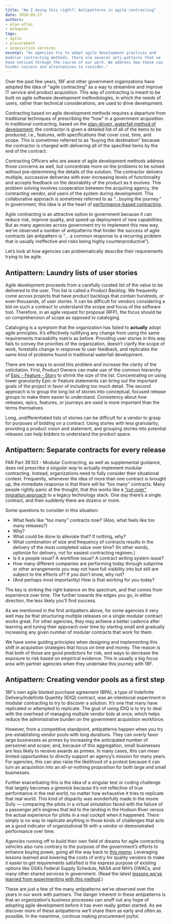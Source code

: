```yaml
---
title: "Am I doing this right?: Antipatterns in agile contracting"
date: 2018-09-27
authors:
- alan-atlas
- mchopson
tags:
- agile
- procurement
- acquisition services
excerpt: "As agencies try to adopt agile development practices and
modular contracting methods, there are several anti-patterns that we
have noticed through the course of our work. We address how these can
hinder success and alternatives to consider."
---
```


Over the past few years, 18F and other government organizations have
adopted the idea of “agile contracting” as a way to streamline and
improve IT service and product acquisition. This way of contracting is meant to be built on agile software development methodologies, in which the needs of users, rather than technical considerations, are used to drive development.

Contracting based on agile development methods requires a departure from traditional techniques of prescribing the “how” in a government
acquisition. In traditional contracting, based on the [plan-driven, waterfall method of development](https://18f.gsa.gov/2015/12/29/is-your-project-using-agilefall/), the contractor is given a detailed list of all of the items to be produced, i.e., features, with specifications that cover cost, time, and scope. This is sometimes referred to as “buying the destination” because the contractor is charged with delivering all of the specified items by the end of the contract.

Contracting Officers who are aware of agile development methods address those concerns as well, but concentrate more on the problems to be solved without pre-determining the details of the solution. The
contractor delivers multiple, successive deliveries with ever-increasing levels of functionality and accepts feedback on the desirability of the product as it evolves. This problem solving involves cooperation between the acquiring agency, the contracting vendor, and users of the system during development. This collaborative approach is sometimes referred to as “...buying the journey.” In government, this idea is at the heart of
[performance-based contracting.](https://pba.app.cloud.gov/app/#/pba)

Agile contracting is an attractive option to government because it can reduce risk, improve quality, and speed up deployment of new
capabilities. But as many agencies across government try to implement
this new way, we’ve observed a number of antipatterns that hinder the
success of agile contracts (an antipattern is “... a common response to a recurring problem that is usually ineffective and risks being highly counterproductive”).

Let’s look at how agencies can problematically describe their
requirements trying to be agile.

## Antipattern: Laundry lists of user stories

Agile development proceeds from a carefully curated list of the value to be delivered to the user. This list is called a Product Backlog. We frequently come across projects that have product backlogs that contain hundreds, or even thousands, of user stories. It can be difficult for vendors considering a bid on such a contract to understand the scope and focus of the software tool. Therefore, in an agile request for proposal (RFP), the focus should be on comprehension of scope as opposed to cataloging.

Cataloging is a symptom that the organization has failed to
**actually** adopt agile principles. It’s effectively nullifying any
change from using the same requirements traceability matrix as before. Providing user stories in this way fails to convey the priorities of the organization, doesn’t clarify the scope of work, forestalls change in response to user feedback, and replicates the same kind of problems found in traditional waterfall development.

There are two ways to avoid this problem and increase the clarity of the solicitation. First, Product Owners can make use of the common hierarchy of [Epic - Feature - Story](https://www.scrumalliance.org/community/articles/2014/march/stories-versus-themes-versus-epics)
to shrink the size of the list. Concentrating on using lower granularity Epic or Feature statements can bring out the important goals of the project in favor of including too much detail. The second approach is to group the long list of stories into conceptual, focused release groups to make them easier to understand. Consistency about *how* releases, epics, features, or journeys are used is more important than the terms themselves.

Long, undifferentiated lists of stories can be difficult for a vendor to grasp for purposes of bidding on a contract. Using stories with less granularity, providing a product vision and statement, and grouping stories into potential releases can help bidders to understand the product space.

## Antipattern: Separate contracts for every release

FAR Part 39.103 - Modular Contracting, as well as supplemental guidance, does not prescribe _a singular way_ to actually implement modular contracting. Instead, organizations need to fully consider their situational context. Frequently, whenever the idea of more than one contract is brought up, the immediate response is that there will be “too many” contracts. Many people rightly panic at the thought, that this works like a [“cut-over” migration
approach](https://www.google.com/url?q=https://www.martinfowler.com/bliki/StranglerApplication.html&sa=D&ust=1534425797866000&usg=AFQjCNEDyIa7E-fCdUi8XQmVZjvxS1-nYQ)
to a legacy technology stack. One day there’s a single contract, and
then suddenly there are dozens or more.

Some questions to consider in this situation:
-   What feels like “too many” contracts now? (Also, what feels like too many releases?)
-   Why?
-   What could be done to alleviate that? If nothing, why?
-   What combination of size and frequency of contracts results in the delivery of the most completed value over time? (In other words, optimize for delivery, not for easiest contracting regimen.)
-   Is it a people issue? A workflow issue? A contract writing system issue?
-   How many different companies are performing today through subprime or other arrangements you may not have full visibility into but still are subject to the effects of? If you don’t know, why not?
-   (And perhaps most importantly) How is that working for you today?

The key is striking the right balance on the spectrum, and that comes
from experience over time. The further towards the edges you go, in
either direction, the less likely you’ll find success.

As we mentioned in the first antipattern above, for some agencies it
very well may be that structuring multiple releases on a single modular contract works great. For other agencies, they may achieve a better cadence after learning and tuning their approach over time by starting small and gradually increasing any given number of modular contracts that work for them.

We have some guiding principles when designing and implementing this
shift in acquisition strategies that focus on time and money. The reason is that both of those are good predictors for risk, and ways to decrease the exposure to risk based on empirical evidence. This is usually a big focus area with partner agencies when they undertake this journey with 18F.

## Antipattern: Creating vendor pools as a first step

18F’s own agile blanket purchase agreement (BPA), a type of Indefinite
Delivery/Indefinite Quantity (IDIQ) contract, was an intentional
experiment in modular contracting to try to discover a solution. It’s
one that many have replicated or attempted to replicate. The goal of
using IDIQ is to try to deal with the overhead of managing multiple
vendor bids at once, which helps reduce the administrative burden on the government acquisition workforce.

However, from a competitive standpoint, antipatterns happen when you try pre-establishing vendor pools with long durations. They can overly favor large businesses as primes by increasing the anticipated number of personnel and scope; and, because of this aggregation, small businesses are less likely to receive awards as primes. In many cases, this can mean limited opportunities to directly support an agency’s mission for
many years. For agencies, this can also raise the likelihood of a
protest because it can turn an acquisition into an all-or-nothing
proposition for both large and small businesses.

Further exacerbating this is the idea of a singular test or coding
challenge that largely becomes a gimmick because it’s not reflective of true performance in the real world, no matter how exhaustive it tries to replicate that real world. This kind of disparity was wonderfully made
in the movie Sully — comparing the pilots in a virtual simulation faced with the failure of a passenger jet’s engines that led to the landing in the Hudson River versus the actual experience for pilots in a real cockpit when it happened. There simply is no way to replicate anything
in those kinds of challenges that acts as a good indicator of
organizational fit with a vendor or demonstrated performance over time.

Agencies running off to build their own field of dreams for agile
contracting vehicles also runs contrary to the purpose of the
government’s efforts to enhance buying power, going all the way back to [this memo](https://www.google.com/url?q=https://www.whitehouse.gov/sites/whitehouse.gov/files/omb/procurement/memo/development-review-and-approval-of-business-cases-for-certain-interagency-and-agency-specific-acquisitions-memo.pdf&sa=D&ust=1534346709784000&usg=AFQjCNHMNAgoIxZ7wMQCOLMRtDHBX1Z9VA).
Leveraging lessons learned and lowering the costs of entry for quality vendors to make it easier to get requirements satisfied is the express purpose of existing options like GSA’s Federal Supply Schedule, NASA and NIH’s GWACs, and many other shared services in government. (Read the latest [lessons we’ve learned from experimenting with this method](https://18f.gsa.gov/2018/07/26/what-we-learned-from-building-a-pool-of-agile-vendors/).)

These are just a few of the many antipatterns we’ve observed over the
years in our work with partners. The danger inherent in these
antipatterns is that an organization’s business processes can snuff out any hope of adopting agile development before it has even really gotten started. As we discover more of these antipatterns we’ll share them as early and often as possible. In the meantime, continue making procurement joyful. 
